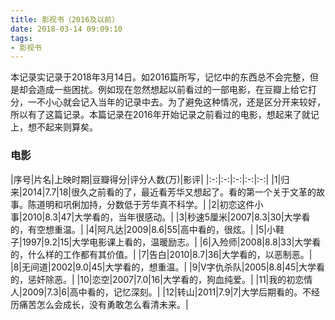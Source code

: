 ```yaml
---
title: 影视书（2016及以前）
date: 2018-03-14 09:09:10
tags:
- 影视书
---
```


本记录实记录于2018年3月14日。如2016篇所写，记忆中的东西总不会完整，但是却会造成一些困扰。例如现在忽然想起以前看过的一部电影，在豆瓣上给它打分，一不小心就会记入当年的记录中去。为了避免这种情况，还是区分开来较好，所以有了这篇记录。本篇记录在2016年开始记录之前看过的电影，想起来了就记上，想不起来则算矣。

### 电影

|序号|片名|上映时期|豆瓣得分|评分人数(万)|影评|
|:-:|:-:|:-:|:-:|:-:|
|1|归来|2014|7.7|18|很久之前看的了，最近看芳华又想起了。看的第一个关于文革的故事。陈道明和巩俐加持，分数低于芳华真不科学。|
|2|初恋这件小事|2010|8.3|47|大学看的，当年很感动。|
|3|秒速5厘米|2007|8.3|30|大学看的，有空想重温。|
|4|阿凡达|2009|8.6|55|高中看的，很炫。|
|5|小鞋子|1997|9.2|15|大学电影课上看的，温暖励志。|
|6|入殓师|2008|8.8|33|大学看的，什么样的工作都有其价值。|
|7|告白|2010|8.7|36|大学看的，以恶制恶。|
|8|无间道|2002|9.0|45|大学看的，想重温。|
|9|V字仇杀队|2005|8.8|45|大学看的，惩奸除恶。|
|10|恋空|2007|7.0|16|大学看的，狗血纯爱。|
|11|我的初恋情人|2009|7.3|6|高中看的，记忆深刻。|
|12|转山|2011|7.9|7|大学后期看的。不经历痛苦怎么会成长，没有勇敢怎么看清未来。|
